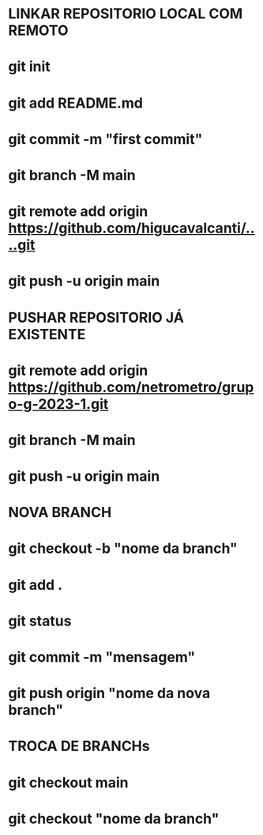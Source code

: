 # LINKAR REPOSITORIO LOCAL COM REMOTO #

# git init
# git add README.md
# git commit -m "first commit"
# git branch -M main
# git remote add origin https://github.com/higucavalcanti/....git
# git push -u origin main

# PUSHAR REPOSITORIO JÁ EXISTENTE #

# git remote add origin https://github.com/netrometro/grupo-g-2023-1.git
# git branch -M main
# git push -u origin main

# NOVA BRANCH  #

# git checkout -b "nome da branch"
# git add .
# git status
# git commit -m "mensagem"
# git push origin "nome da nova branch"

# TROCA DE BRANCHs

# git checkout main
# git checkout "nome da branch" 


